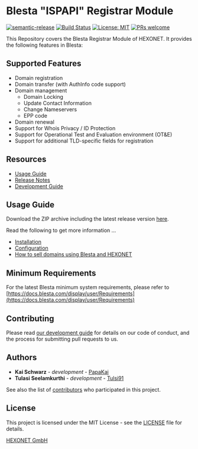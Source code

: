# Blesta "ISPAPI" Registrar Module #

[![semantic-release](https://img.shields.io/badge/%20%20%F0%9F%93%A6%F0%9F%9A%80-semantic--release-e10079.svg)](https://github.com/semantic-release/semantic-release)
[![Build Status](https://travis-ci.org/hexonet/blesta-ispapi-registrar.svg?branch=master)](https://travis-ci.org/hexonet/blesta-ispapi-registrar)
[![License: MIT](https://img.shields.io/badge/License-MIT-blue.svg)](https://opensource.org/licenses/MIT)
[![PRs welcome](https://img.shields.io/badge/PRs-welcome-brightgreen.svg)](https://github.com/hexonet/php-sdk/blob/master/CONTRIBUTING.md)

This Repository covers the Blesta Registrar Module of HEXONET. It provides the following features in Blesta:

## Supported Features ##

* Domain registration
* Domain transfer (with AuthInfo code support)
* Domain management
  * Domain Locking 
  * Update Contact Information
  * Change Nameservers
  * EPP code
* Domain renewal
* Support for Whois Privacy / ID Protection
* Support for Operational Test and Evaluation environment (OT&E)
* Support for additional TLD-specific fields for registration


## Resources ##

* [Usage Guide](https://github.com/hexonet/blesta-ispapi-registrar/wiki/Usage-Guide)
* [Release Notes](https://github.com/hexonet/blesta-ispapi-registrar/releases)
* [Development Guide](https://github.com/hexonet/blesta-ispapi-registrar/wiki/Development-Guide)


## Usage Guide ##

Download the ZIP archive including the latest release version [here](https://github.com/hexonet/blesta-ispapi-registrar/raw/master/blesta-ispapi-registrar-latest.zip).

Read the following to get more information ...
  * [Installation](https://github.com/hexonet/blesta-ispapi-registrar/wiki/Usage-Guide#installation)
  * [Configuration](https://github.com/hexonet/blesta-ispapi-registrar/wiki/Usage-Guide#configuration)
  * [How to sell domains using Blesta and HEXONET](https://github.com/hexonet/blesta-ispapi-registrar/wiki/Usage-Guide#how-to-sell-domains-using-blesta-and-hexonet)


## Minimum Requirements ##

For the latest Blesta minimum system requirements, please refer to
[https://docs.blesta.com/display/user/Requirements](https://docs.blesta.com/display/user/Requirements)

## Contributing ##

Please read [our development guide](https://github.com/hexonet/blesta-ispapi-registrar/wiki/Development-Guide) for details on our code of conduct, and the process for submitting pull requests to us.

## Authors ##

* **Kai Schwarz** - *development* - [PapaKai](https://github.com/papakai)
* **Tulasi Seelamkurthi** - *development* - [Tulsi91](https://github.com/tulsi91)

See also the list of [contributors](https://github.com/hexonet/blesta-ispapi-registrar/graphs/contributors) who participated in this project.

## License ##

This project is licensed under the MIT License - see the [LICENSE](https://github.com/hexonet/blesta-ispapi-registrar/blob/master/LICENSE) file for details.

[HEXONET GmbH](https://hexonet.net)
